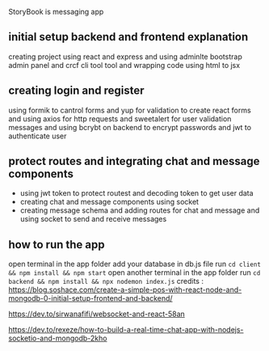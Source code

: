 StoryBook is messaging app

## initial setup backend and frontend explanation
creating project using react and express
and using adminlte bootstrap admin panel and crcf cli tool
tool and wrapping code using html to jsx
## creating login and register
using formik to cantrol forms and yup for validation to create react forms
and using axios for http requests and sweetalert for user validation messages and using bcrybt on backend to encrypt passwords and jwt to authenticate user  
## protect routes and integrating chat and message components
- using jwt token to protect routest and decoding token to get user data
- creating chat and message components using socket
- creating message schema and adding routes for chat and message
and using socket to send and receive messages

## how to run the app
open terminal in the app folder
add your database in db.js file
run ``cd client && npm install && npm start``
open another terminal in the app folder
run ``cd backend && npm install && npx nodemon index.js``
credits :
https://blog.soshace.com/create-a-simple-pos-with-react-node-and-mongodb-0-initial-setup-frontend-and-backend/

https://dev.to/sirwanafifi/websocket-and-react-58an 

https://dev.to/rexeze/how-to-build-a-real-time-chat-app-with-nodejs-socketio-and-mongodb-2kho